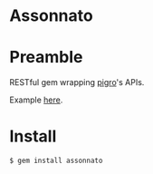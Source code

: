 Assonnato
=================================================

Preamble
====
RESTful gem wrapping [pigro](https://github.com/nonchosbatta/pigro)'s APIs.

Example [here](https://github.com/RoxasShadow/Descartes/blob/master/lib/descartes/modules/pigro.rb).

Install
====
`$ gem install assonnato`